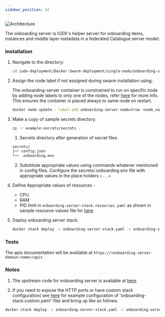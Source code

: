 ```yaml
---
sidebar_position: 14
---
```


<div class="img_background">
<div style={{textAlign: 'center'}}>

![Architecture](https://docs.assets.dataforpublicgood.org.in/IUDX-resources/onboarding.png)<br/>

</div></div>
The onboarding server is IUDX's helper server for onboarding items, instances and middle layer metadata in a federated Catalogue server model.

### Installation

1. Navigate to the directory:

    ```bash
    cd iudx-deployment/Docker-Swarm-deployment/single-node/onboarding-server/
    ```

2. Assign the node label if not assigned during swarm installation using:

    The onboarding-server container is constrained to run on specific node by adding node labels to only one of the nodes, refer [here](https://docs.docker.com/engine/swarm/services/#placement-constraints) for more info. This ensures the container is placed always to same node on restart.

    ```bash
    docker node update --label-add onboarding-server-node=true <node_name>
    ``` 

3. Make a copy of sample secrets directory.

    ```bash
    cp -r example-secrets/secrets .
    ```

    1. Secrets directory after generation of secret files
    
    ```sh
    secrets/
    ├── config.json
    └── .onboarding.env
    ```

    2. Substitute appropriate values using commands whatever mentioned in config files. Configure the secrets/.onboarding.env file with appropriate values in the place holders `<...>`


4. Define Appropriate values of resources -

    - CPU 
    - RAM 
    - PID limit 
    in `onboarding-server-stack.resources.yaml` as shown in sample resource-values file for [here](https://github.com/datakaveri/iudx-deployment/blob/master/Docker-Swarm-deployment/single-node/onboarding-server/example-onboarding-server-stack.resources.yaml)

5. Deploy onboarding server stack:

    ```sh
    docker stack deploy -c onboarding-server-stack.yaml -c onboarding-server-stack.resources.yaml onboarding-server
    ```

### Tests

The apis documentation will be available at  `https://<onboarding-server-domain-name>/apis`
### Notes

1. The upstream code for onboarding server is available at [here](https://github.com/datakaveri/iudx-onboarding-server).

2. If you need to expose the HTTP ports or have custom stack configuration( see [here](https://github.com/datakaveri/iudx-deployment/blob/master/Docker-Swarm-deployment/single-node/onboarding-server/example-onboarding-server-stack.custom.yaml) for example configuration of 'onboarding-stack.custom.yaml' file)  and bring up like as follows.
```sh
docker stack deploy -c onboarding-server-stack.yaml -c onboarding-server-stack.resources.yaml -c onboarding-server-stack.custom.yaml onboarding-server
```